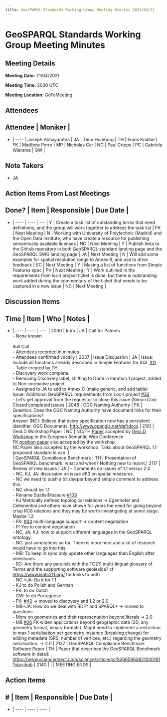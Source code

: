 ```yaml
---
title: GeoSPARQL Standards Working Group Meeting Minutes 2021/04/21
---
```

# GeoSPARQL Standards Working Group Meeting Minutes
## Meeting Details
**Meeting Date:** 21/04/2021

**Meeting Time:** 2030 UTC

**Meeting Location:** GoToMeeting  

## Attendees
Attendee | Moniker |
---
- | ---- |
Joseph Abhayaratna | JA |
Timo Homburg | TH |
Frans Knibbe | FK |
Matthew Perry | MP |
Nicholas Car | NC |
Paul Cripps | PC |
Gabriela Wiersma | GW |

## Note Takers
- JA

## Action Items From Last Meetings
Done? | Item | Responsible | Due Date |
---
- | ---- | ---- | --- |
Y | Create a task list of outstanding terms that need definitions, and the group will work together to address the task list | FK | Next Meeting |
N | Working with University of Polytechnic (Madrid) and the Open Data Institute, who have create a resource for publishing semantically available licenses | NC | Next Meeting |
Y | Publish links to the Github repository in both GeoSPARQL standard landing page and the GeoSPARQL SWG landing page | JA | Next Meeting |
N | Will add some examples for spatial resolution range to Annex B, and use to drive feedback | SC | Next Meeting |
Y | Making a list of functions from Simple Features spec | PV | Next Meeting |
Y | Work outlined in the requirements from loc-I project ticket is done, but there is outstanding work added during the commentary of the ticket that needs to be captured in a new issue | NC | Next Meeting |

## Discussion Items
Time | Item | Who | Notes |
---
- | ---- | ---- | ---- |
2030 | Intro | JA | Call for Patents<br>- None known<br/><br/>Roll Call<br/>- Attendees recorded in minutes<br/>- Attendees confirmed vocally |
2037 | Issue Discussion | JA | Issue: Include all functions already described in Simple Features for SQL [#11](https://github.com/opengeospatial/ogc-geosparql/issues/11)<br/>- Table created by TH<br/>- Discovery work complete.<br/>- Removing Discovery label, shifting to Done in iteration 1 project, added to Non-normative project.<br/>- Assigned to JA to add to Annex C (make generic, and add table)<br/>Issue: Additional GeoSPARQL requirements from Loc-I project [#33](https://github.com/opengeospatial/ogc-geosparql/issues/33)<br/>- Let’s get approval from the requestor to close this issue (Simon Cox)<br/>Closed completed issues |
2048 | OGC Naming Authority | FK | Question: Does the OGC Naming Authority have document links for their specifications?<br/>Answer (NC): Believe that every specification now has a persistent identifier. OGC Documents. http://www.opengis.net/def/docs |
2101 | GeoLD Workshop Paper | NC | NC/TH [Paper](https://github.com/surroundaustralia/geosparql11-geold-paper) accepted by [GeoLD Workshop](https://dice-group.github.io/GeoLD2021/) in the European Semantic Web Conference<br/>FK [position paper](https://easychair.org/conferences/submission_download?track=270402;submission=5351153;a=26052672;upload=112378) also accepted by the workshop.<br/>NC Paper also accepted by the workshop. Talks about GeoSPARQL 1.1 proposed standard in use. |
<br/> | GeoSPARQL Compliance Benchmark | TH | Presentation of GeoSPARQL benchmark: what and when? Nothing new to report.|
2117 | Review of new issues | JA | - Comments on issues of 1.1 versus 2.0<br/>- NC, KJ, JA: discussion on issue #83 on spatial measures.<br/>- NC we need to push a bit deeper beyond simple comment to address this.<br/>- NC should be 1.1<br/>- Rename SpatialMeasure [#103](https://github.com/opengeospatial/ogc-geosparql/issues/103)<br/>- KJ Metrically defined topological relations  → Egenhofer and Celementini and others have shown for years the need for going beyond crisp RC8 relations and they may be worth investigating at some stage. Maybe 1.2<br/>- FK: [#43](https://github.com/opengeospatial/ogc-geosparql/issues/43) multi-language support → content negotiation<br/>- PI Yes to content negotiation<br/>- NC, JA, KJ: how to support different languages in the GeoSPARQL ontology.<br/>- NC: just annotations so far. There is more here and a lot of research would have to go into this.<br/>- MB: To keep in sync only update other languages than English after milestones.<br/>- RG: Are there any parallels with the TC211 multi-lingual glossary of Terms and the supporting software geolexica? cf https://www.isotc211.org/ for lunks to both<br/>- NC +JA: Do it for 1.1<br/>- KJ to do Polish and German<br/>- FK: to do Dutch<br/>- GW: to do  Portuguese<br/>- FK: [#42](https://github.com/opengeospatial/ogc-geosparql/issues/42) → moved to discovery and 1.2 or 2.0<br/>- MB+JA: How do we deal with RDF* and SPARQL* → moved to questions<br/>- More on geometries and their representation beyond literals → 2.0<br/>- MB [#26](https://github.com/opengeospatial/ogc-geosparql/issues/26) FK widen applications beyond geographic data (3D, any geometry format, binary formats). Might need to implement a restriction to max 1 serialisation per geometry instance  (breaking change) for adding metadata (SRS, number of vertices, etc.) regarding the geometry serialisation. -> 2.0  |
2137 | GeoSPARQL Compliance Benchmark Software Paper | TH | Paper that describes the GeoSPARQL Benchmark software in detail: https://www.sciencedirect.com/science/article/pii/S2665963821000191?via=ihub |
2140 | | | MEETING ENDS |

## Action Items
\# | Item | Responsible | Due Date |
---
- | ---- | ---- | ---- |

